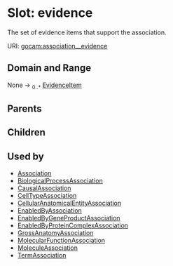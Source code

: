 
# Slot: evidence

The set of evidence items that support the association.

URI: [gocam:association__evidence](https://w3id.org/gocam/association__evidence)


## Domain and Range

None &#8594;  <sub>0..\*</sub> [EvidenceItem](EvidenceItem.md)

## Parents


## Children


## Used by

 * [Association](Association.md)
 * [BiologicalProcessAssociation](BiologicalProcessAssociation.md)
 * [CausalAssociation](CausalAssociation.md)
 * [CellTypeAssociation](CellTypeAssociation.md)
 * [CellularAnatomicalEntityAssociation](CellularAnatomicalEntityAssociation.md)
 * [EnabledByAssociation](EnabledByAssociation.md)
 * [EnabledByGeneProductAssociation](EnabledByGeneProductAssociation.md)
 * [EnabledByProteinComplexAssociation](EnabledByProteinComplexAssociation.md)
 * [GrossAnatomyAssociation](GrossAnatomyAssociation.md)
 * [MolecularFunctionAssociation](MolecularFunctionAssociation.md)
 * [MoleculeAssociation](MoleculeAssociation.md)
 * [TermAssociation](TermAssociation.md)
